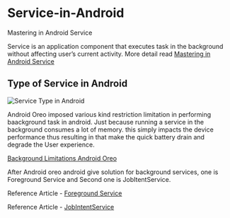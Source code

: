 # Service-in-Android
Mastering in Android Service


Service is an application component that executes task in the background without affecting user’s current activity. More detail read [Mastering in Android Service](https://androidwave.com/mastering-in-android-service/)

## Type of Service in Android
![Service Type in Android ](https://androidwave.com/wp-content/uploads/2019/02/types-of-services-1024x624.png)


Android Oreo imposed various kind restriction limitation in performing baackground task in android.  Just because running a service in the background consumes a lot of memory. this simply impacts the device performance thus resulting in that make the quick battery drain and degrade the User experience.


[Background Limitations Android Oreo](https://androidwave.com/background-limitations-android-oreo/)

After Android oreo android give solution for background services, one is Foreground Service and Second one is JobItentService. 

Reference Article - [Foreground Service](https://androidwave.com/foreground-service-android-example/) 

Reference Article - [JobIntentService](https://androidwave.com/working-with-jobintentservice/)

